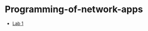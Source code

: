 # Programming-of-network-apps

  * [Lab 1](https://github.com/SergeiMikhailovskii/Programming-of-network-apps/tree/master/Lab%201)
